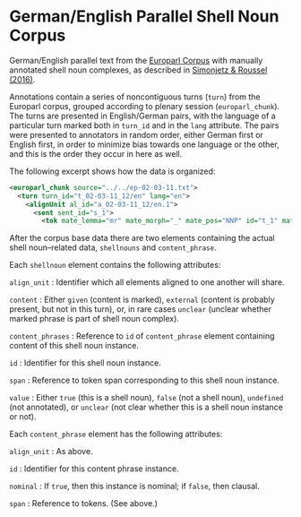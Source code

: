 # German/English Parallel Shell Noun Corpus

German/English parallel text from the [Europarl Corpus][europarl] with manually annotated shell noun complexes, as described in [Simonjetz & Roussel (2016)](simonjetz).

Annotations contain a series of noncontiguous turns (`turn`) from the Europarl corpus, grouped according to plenary session (`europarl_chunk`). The turns are presented in English/German pairs, with the language of a particular turn marked both in `turn_id` and in the `lang` attribute. The pairs were presented to annotators in random order, either German first or English first, in order to minimize bias towards one language or the other, and this is the order they occur in here as well.

The following excerpt shows how the data is organized:
```xml
<europarl_chunk source="../../ep-02-03-11.txt">
  <turn turn_id="t_02-03-11_12/en" lang="en">
    <alignUnit al_id="a_02-03-11_12/en.1">
      <sent sent_id="s_1">
        <tok mate_lemma="mr" mate_morph="_" mate_pos="NNP" id="t_1" mate_mother="t_2" mate_rel="NMOD">Mr</tok>
```

After the corpus base data there are two elements containing the actual shell noun–related data, `shellnouns` and `content_phrase`.

Each `shellnoun` element contains the following attributes:

`align_unit`
	: Identifier which all elements aligned to one another will share.
	
`content`
	: Either `given` (content is marked), `external` (content is
	probably present, but not in this turn), or, in rare cases
	`unclear` (unclear whether marked phrase is part of shell noun
	complex).
	
`content_phrases`
	: Reference to `id` of `content_phrase` element containing content
    of this shell noun instance.
    
`id`
	: Identifier for this shell noun instance.
	
`span`
	: Reference to token span corresponding to this shell noun instance.
	
`value`
	: Either `true` (this is a shell noun), `false` (not a shell
    noun), `undefined` (not annotated), or `unclear` (not clear
    whether this is a shell noun instance or not).
	
	
Each `content_phrase` element has the following attributes:

`align_unit`
	: As above.
	
`id`
	: Identifier for this content phrase instance.
	
`nominal`
	: If `true`, then this instance is nominal; if `false`, then clausal.
	
`span`
	: Reference to tokens. (See above.)



[europarl]: http://www.statmt.org/europarl/ "Europarl Parallel Corpus"
[simonjetz]: https://www.linguistics.rub.de/konvens16/pub/34_konvensproc.pdf
